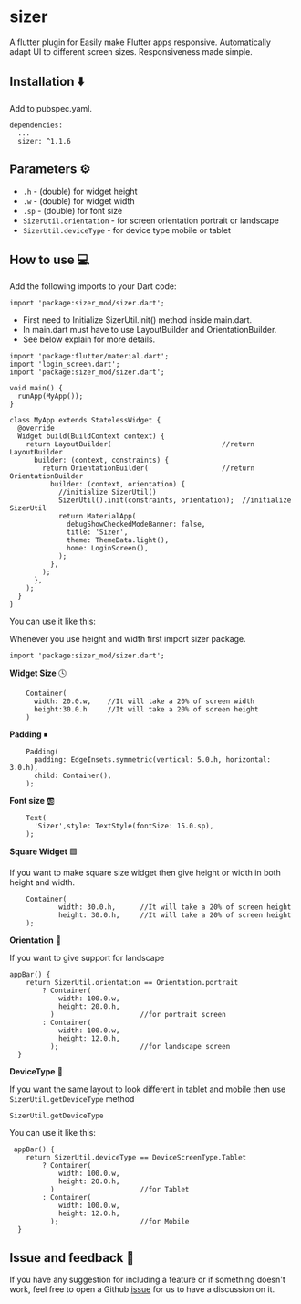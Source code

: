 # sizer

A flutter plugin for Easily make Flutter apps responsive. Automatically adapt UI to different screen sizes. Responsiveness made simple.

## Installation ⬇️
Add to pubspec.yaml.
```
dependencies:
  ...
  sizer: ^1.1.6
```

## Parameters ⚙️ 

* `.h` - (double) for widget height
* `.w` - (double) for widget width
* `.sp` - (double) for font size
* `SizerUtil.orientation` - for screen orientation portrait or landscape
* `SizerUtil.deviceType` - for device type mobile or tablet

## How to use 💻

Add the following imports to your Dart code: 
```
import 'package:sizer_mod/sizer.dart';
```


* First need to Initialize SizerUtil.init() method inside main.dart.
* In main.dart must have to use LayoutBuilder and OrientationBuilder. 
* See below explain for more details.


```
import 'package:flutter/material.dart';
import 'login_screen.dart'; 
import 'package:sizer_mod/sizer.dart';

void main() {
  runApp(MyApp());
}

class MyApp extends StatelessWidget {
  @override
  Widget build(BuildContext context) {
    return LayoutBuilder(                           //return LayoutBuilder
      builder: (context, constraints) {
        return OrientationBuilder(                  //return OrientationBuilder
          builder: (context, orientation) {
            //initialize SizerUtil()
            SizerUtil().init(constraints, orientation);  //initialize SizerUtil
            return MaterialApp(
              debugShowCheckedModeBanner: false,
              title: 'Sizer',
              theme: ThemeData.light(),
              home: LoginScreen(),
            );
          },
        );
      },
    );
  }
}
```

You can use it like this: 

Whenever you use height and width first import sizer package.
```
import 'package:sizer_mod/sizer.dart';
```

**Widget Size** 🕓
```
    Container(
      width: 20.0.w,    //It will take a 20% of screen width
      height:30.0.h     //It will take a 20% of screen height
    )
```

**Padding** ⏹
```
    Padding(
      padding: EdgeInsets.symmetric(vertical: 5.0.h, horizontal: 3.0.h),
      child: Container(),
    );
```

**Font size** 🆎
```
    Text(
      'Sizer',style: TextStyle(fontSize: 15.0.sp),
    );
```

**Square Widget** 🟩

If you want to make square size widget then give height or width in both height and width.
```
    Container(
            width: 30.0.h,      //It will take a 20% of screen height
            height: 30.0.h,     //It will take a 20% of screen height
    );
```

**Orientation** 🔄

If you want to give support for landscape
```
appBar() {
    return SizerUtil.orientation == Orientation.portrait
        ? Container(
            width: 100.0.w,
            height: 20.0.h,
          )                     //for portrait screen
        : Container(
            width: 100.0.w,
            height: 12.0.h,
          );                    //for landscape screen
  }
```

**DeviceType** 📱

If you want the same layout to look different in tablet and mobile then use ``SizerUtil.getDeviceType`` method
```
SizerUtil.getDeviceType
```

You can use it like this:
```
 appBar() {
    return SizerUtil.deviceType == DeviceScreenType.Tablet
        ? Container(
            width: 100.0.w,
            height: 20.0.h,
          )                     //for Tablet
        : Container(
            width: 100.0.w,
            height: 12.0.h,
          );                    //for Mobile
  }
```

## Issue and feedback 💭 

If you have any suggestion for including a feature or if something doesn't work, feel free to open a Github [issue](https://github.com/TechnoUrmish/Sizer/issues) for us to have a discussion on it.